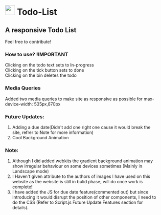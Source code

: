 # <img src = "https://image.flaticon.com/icons/svg/951/951858.svg" width = "32" height = "32"> Todo-List

## A responsive Todo List

Feel free to contribute!

### How to use? !IMPORTANT

Clicking on the todo text sets to In-progress<br/>
Clicking on the tick button sets to done<br/>
Clicking on the bin deletes the todo<br/>

### Media Queries

Added two media queries to make site as responsive as possible
for max-device-width: 535px,670px

### Future Updates:
1. Adding a due date(Didn't add one right one cause it would break the site, refrer to Note for more information)<br/>
2. Cool Background Animation<br/>

### Note:
1. Although I did added webkits the gradient background animation may show irregular behaviour on some devices sometimes (Mainly in Landscape mode)<br/>
2. I Haven't given attribute to the authors of images I have used on this website as the website is still in bulid phase, will do once work is complete!<br/>
3. I have added the JS for due date feature(commented out) but since introducing it would disrupt the position of other components, I need to do the CSS (Refer to Script.js Future Update Features section for details). 
